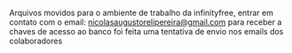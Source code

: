 Arquivos movidos para o ambiente de trabalho da infinityfree, entrar em contato com o email: nicolasaugustorelipereira@gmail.com para receber a chaves de acesso ao banco
foi feita uma tentativa de envio nos emails dos colaboradores
